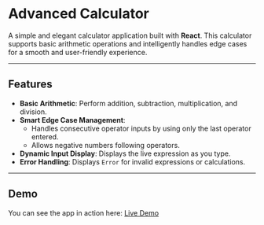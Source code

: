 # Advanced Calculator

A simple and elegant calculator application built with **React**. This calculator supports basic arithmetic operations and intelligently handles edge cases for a smooth and user-friendly experience.

---

## Features

- **Basic Arithmetic**: Perform addition, subtraction, multiplication, and division.
- **Smart Edge Case Management**:
  - Handles consecutive operator inputs by using only the last operator entered.
  - Allows negative numbers following operators.
- **Dynamic Input Display**: Displays the live expression as you type.
- **Error Handling**: Displays `Error` for invalid expressions or calculations.

---

## Demo

You can see the app in action here: [Live Demo](https://calculator-one-fawn-16.vercel.app/)
